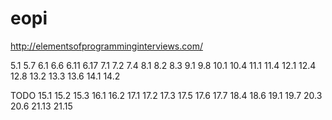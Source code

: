 # eopi
http://elementsofprogramminginterviews.com/


5.1 5.7
6.1 6.6 6.11 6.17
7.1 7.2 7.4
8.1 8.2 8.3
9.1 9.8
10.1 10.4
11.1 11.4
12.1 12.4 12.8
13.2 13.3 13.6
14.1 14.2

TODO
15.1 15.2 15.3
16.1 16.2
17.1 17.2 17.3 17.5 17.6 17.7
18.4 18.6
19.1 19.7
20.3 20.6
21.13 21.15
